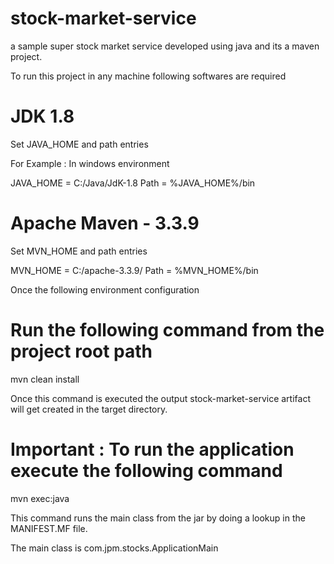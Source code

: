 # stock-market-service
a sample super stock market service developed using java and its a maven project.

To run this project in any machine following softwares are required 

JDK 1.8
=======
Set JAVA_HOME and path entries

For Example : In windows environment

JAVA_HOME = C:/Java/JdK-1.8
Path = %JAVA_HOME%/bin

Apache Maven - 3.3.9
====================
Set MVN_HOME and path entries

MVN_HOME = C:/apache-3.3.9/
Path = %MVN_HOME%/bin

Once the following environment configuration

Run the following command from the project root path
===================================================

mvn clean install

Once this command is executed the output stock-market-service artifact will get created in the target directory. 

Important : To run the application execute the following command
=================================================================

mvn exec:java

This command runs the main class from the jar by doing a lookup in the MANIFEST.MF file.

The main class is com.jpm.stocks.ApplicationMain











